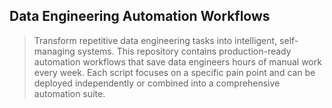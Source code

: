 ## Data Engineering Automation Workflows
> Transform repetitive data engineering tasks into intelligent, self-managing systems.
This repository contains production-ready automation workflows that save data engineers hours of manual work every week. Each script focuses on a specific pain point and can be deployed independently or combined into a comprehensive automation suite.

